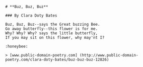     # **Buz, Buz, Buz**

    ### By Clara Doty Bates

    Buz, Buz, Buz--says the Great buzzing Bee.
    Go away butterfly--this flower is for me.
    Why? Why? Why? says the little butterfly,
    If you may sit on this flower, why may'nt I?
    
    :honeybee:
    
    > [www.public-domain-poetry.com] (http://www.public-domain-poetry.com/clara-doty-bates/buz-buz-buz-12826)
